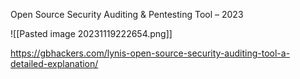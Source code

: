 Open Source Security Auditing & Pentesting Tool – 2023

![[Pasted image 20231119222654.png]]

https://gbhackers.com/lynis-open-source-security-auditing-tool-a-detailed-explanation/

